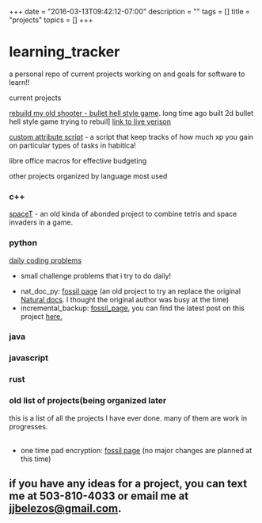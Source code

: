 +++
date = "2016-03-13T09:42:12-07:00"
description = ""
tags = []
title = "projects"
topics = []
+++

# learning_tracker
a personal repo of current projects working on and goals for software to learn!!
 
 

current projects

[rebuild my old shooter - bullet hell style game](https://github.com/warlord500/website_source/tree/master/content/post/application/bullet-hell). long time ago built 2d bullet hell style game trying to rebuil] [link to live verison](https://jadonbelezos.com/post/application/bullet-hell/)

[custom attribute script](https://github.com/warlord500/habitica_custom_attributes) - a script that keep tracks of how much xp you gain on particular types of tasks in habitica!

libre office macros
for effective budgeting


other projects organized by language most used 
### c++ 
[spaceT](https://github.com/warlord500/SpaceT) - an old kinda of abonded project to combine tetris and space invaders in a game.
### python
[daily coding problems](https://github.com/warlord500/daily_coding_or_one_off_scripts)
- small challenge problems that i try to do daily!
+ nat_doc_py: [fossil page](/cgi-bin/fossil.cgi/nat_doc_py/) (an old project to try an replace the original [Natural docs](https://www.naturaldocs.org/). I thought the original author was busy at the time) 
+ incremental_backup: [fossil_page](/cgi-bin/fossil.cgi/incremental_backup), you can find the latest post on this project [here.](/post/programming/incremental_backup_update)
### java

### javascript

### rust


### old list of projects(being organized later
this is a list of all the projects I have ever done.
many of them are work in progresses.<br /><br />
 
+ one time pad encryption: [fossil page](/cgi-bin/fossil.cgi/otp_crypt/) (no major changes are planned at this time) 





if you have any ideas for a project, you can text me at  503-810-4033 or email me at [jjbelezos@gmail.com](mail-to:jjbelezos@gmail.com).
-------------------------------------------------------------
